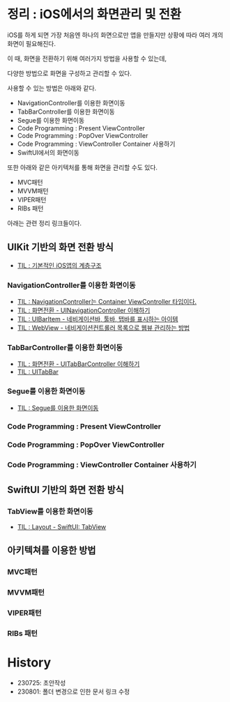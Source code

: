 # 정리 : iOS에서의 화면관리 및 전환

iOS를 하게 되면 가장 처음엔 하나의 화면으로만 앱을 만들지만 상황에 따라 여러 개의 화면이 필요해진다. 

이 때, 화면을 전환하기 위해 여러가지 방법을 사용할 수 있는데, 

다양한 방법으로 화면을 구성하고 관리할 수 있다.

사용할 수 있는 방법은 아래와 같다.

- NavigationController를 이용한 화면이동
- TabBarController를 이용한 화면이동
- Segue를 이용한 화면이동
- Code Programming : Present ViewController
- Code Programming : PopOver ViewController
- Code Programming : ViewController Container 사용하기
- SwiftUI에서의 화면이동

또한 아래와 같은 아키텍처를 통해 화면을 관리할 수도 있다.

- MVC패턴
- MVVM패턴
- VIPER패턴
- RIBs 패턴

아래는 관련 정리 링크들이다. 

## UIKit 기반의 화면 전환 방식
- [TIL : 기본적인 iOS앱의 계층구조](https://github.com/isGeekCode/TIL/blob/main/iOS-Framework-UIKit/UIApplication_AppDelegate_AppLifeCycle.md)

### NavigationController를 이용한 화면이동
- [TIL : NavigationController는 Container ViewController 타입이다.](https://github.com/isGeekCode/TIL/blob/main/iOS-Framework-UIKit/Container_ViewController_NavigationController.md)
- [TIL : 화면전환 - UINavigationController 이해하기](https://github.com/isGeekCode/TIL/blob/main/iOS-ScreenTranport/navigationController.md)
- [TIL : UIBarItem - 네비게이션바, 툴바, 탭바를 표시하는 아이템](https://github.com/isGeekCode/TIL/blob/main/iOS-Framework-UIKit/UIBarItem_Guide.md)
- [TIL : WebView - 네비게이션컨트롤러 목록으로 웹뷰 관리하는 방법](https://github.com/isGeekCode/TIL/blob/main/iOS-Networking/WebView_catchNavigation.md)


### TabBarController를 이용한 화면이동

- [TIL : 화면전환 - UITabBarController 이해하기](https://github.com/isGeekCode/TIL/blob/main/iOS-ScreenTranport/tabbarController.md)
- [TIL : UITabBar](https://github.com/isGeekCode/TIL/blob/main/iOS-Framework-UIKit/View_UITabBar.md)


### Segue를 이용한 화면이동
- [TIL : Segue를 이용한 화면이동](https://github.com/isGeekCode/TIL/blob/main/iOS-ScreenTranport/segue.md)

### Code Programming : Present ViewController
### Code Programming : PopOver ViewController
### Code Programming : ViewController Container 사용하기


## SwiftUI 기반의 화면 전환 방식
### TabView를 이용한 화면이동
- [TIL : Layout - SwiftUI: TabView](https://github.com/isGeekCode/TIL/blob/main/iOS-Framework-SwiftUI/Layout_SwiftUI_TabView.md)


## 아키텍쳐를 이용한 방법

### MVC패턴
### MVVM패턴
### VIPER패턴
### RIBs 패턴


# History
- 230725: 초안작성
- 230801: 폴더 변경으로 인한 문서 링크 수정
